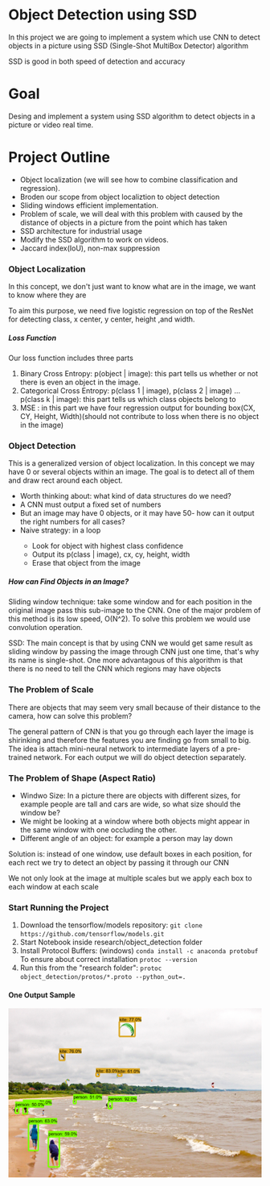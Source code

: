 <h1>Object Detection using SSD</h1>
<p>In this project we are going to implement a system which use CNN to detect objects in a picture using SSD (Single-Shot MultiBox Detector) algorithm</p>
<p>SSD is good in both speed of detection and accuracy</p>
<h1>Goal</h1>
<p>Desing and implement a system using SSD algorithm to detect objects in a picture or video real time.</p>
<h1>Project Outline</h1>
<ul>
  <li>Object localization (we will see how to combine classification and regression).</li>
  <li>Broden our scope from object localiztion to object detection</li>
  <li>Sliding windows efficient implementation.</li>
  <li>Problem of scale, we will deal with this problem with caused by the distance of objects in a picture from the point which has taken</li>
  <li>SSD architecture for industrial usage</li>
  <li>Modify the SSD algorithm to work on videos.</li>
  <li>Jaccard index(IoU), non-max suppression</li>
  </ul>
  <h3>Object Localization</h3>
  <p>In this concept, we don't just want to know what are in the image, we want to know where they are</p>
  <p>To aim this purpose, we need five logistic regression on top of the ResNet for detecting class, x center, y center, height ,and width.</p>
  <h5>Loss Function</h5>
  <p>Our loss function includes three parts</p>
  <ol>
  <li>Binary Cross Entropy: p(object | image): this part tells us whether or not there is even an object in the image.</li>
  <li>Categorical Cross Entropy: p(class 1 | image), p(class 2 | image) ... p(class k | image): this part tells us which class objects belong to</li>
  <li>MSE : in this part we have four regression output for bounding box(CX, CY, Height, Width)(should not contribute to loss when there is no object in the image)</li>
  </ol>
  <h3>Object Detection</h3>
  <p>This is a generalized version of object localization. In this concept we may have 0 or several objects within an image. The goal is to detect all of them and draw rect around each object.</p>
  <ul>
  <li>Worth thinking about: what kind of data structures do we need?</li>
  <li>A CNN must output a fixed set of numbers</li>
  <li>But an image may have 0 objects, or it may have 50- how can it output the right numbers for all cases?</li>
  <li>Naive strategy: in a loop</li>
  <ul>
    <li>Look for object with highest class confidence</li>
    <li>Output its p(class | image), cx, cy, height, width</li>
    <li>Erase that object from the image</li>
  </ul>
  </ul>
  <h5>How can Find Objects in an Image?</h5>
  <p>Sliding window technique: take some window and for each position in the original image pass this sub-image to the CNN. One of the major problem of this method is its low speed, O(N^2). To solve this problem we would use convolution operation.</p>
  <p>SSD: The main concept is that by using CNN we would get same result as sliding window by passing the image through CNN just one time, that's why its name is single-shot. One more advantagous of this algorithm is that there is no need to tell the CNN which regions may have objects</p>
<h3>The Problem of Scale</h3>
<p>There are objects that may seem very small because of their distance to the camera, how can solve this problem?</p>
<p>The general pattern of CNN is that you go through each layer the image is shirinking and therefore the features you are finding go from small to big. The idea is attach mini-neural network to intermediate layers of a pre-trained network. For each output we will do object detection separately.</p>
<h3>The Problem of Shape (Aspect Ratio)</h3>
<ul>
<li>Windwo Size: In a picture there are objects with different sizes, for example people are tall and cars are wide, so what size should the window be?</li>
<li>We might be looking at a window where both objects might appear in the same window with one occluding the other.</li>
  <li>Different angle of an object: for example a person may lay down</li>
</ul>
<p>Solution is: instead of one window, use default boxes in each position, for each rect we try to detect an object by passing it through our CNN</p>
<p>We not only look at the image at multiple scales but we apply each box to each window at each scale</p>

<h3>Start Running the Project</h3>
<ol>
<li>Download the tensorflow/models repository: <code>git clone https://github.com/tensorflow/models.git</code></li>
  <li>Start Notebook inside research/object_detection folder</li>
  <li>Install Protocol Buffers: (windows) <code>conda install -c anaconda protobuf</code> To ensure about correct installation <code>protoc --version</code></li>
  <li>Run this from the "research folder": <code>protoc object_detection/protos/*.proto --python_out=.</code>
</ol>
<h4>One Output Sample</h4>
<img src="https://github.com/amoazeni75/object-detection-ssd/blob/master/sea.jpg" alt="sea"/>
